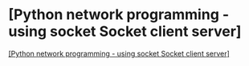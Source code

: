 # [Python network programming - using socket Socket client server]
[[Python network programming - using socket Socket client server]](https://aiwithcloud.com/2022/09/15/python_network_programming___using_socket_socket_client_server/)